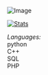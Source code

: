 ![Image](https://readme-typing-svg.herokuapp.com/?color=%2388C0D0&center=true&vCenter=true&width=800&lines=Hello!;Studying%20Cybersecurity%20and%20learning%20programming%20along%20the%20way)

[![Stats](https://github-readme-stats.vercel.app/api?username=mcmcford&count_private=true&show_icons=true&theme=tokyonight)](https://github.com/anuraghazra/github-readme-stats)

*Languages:* <br>
python<br>
C++<br>
SQL<br>
PHP<br>
